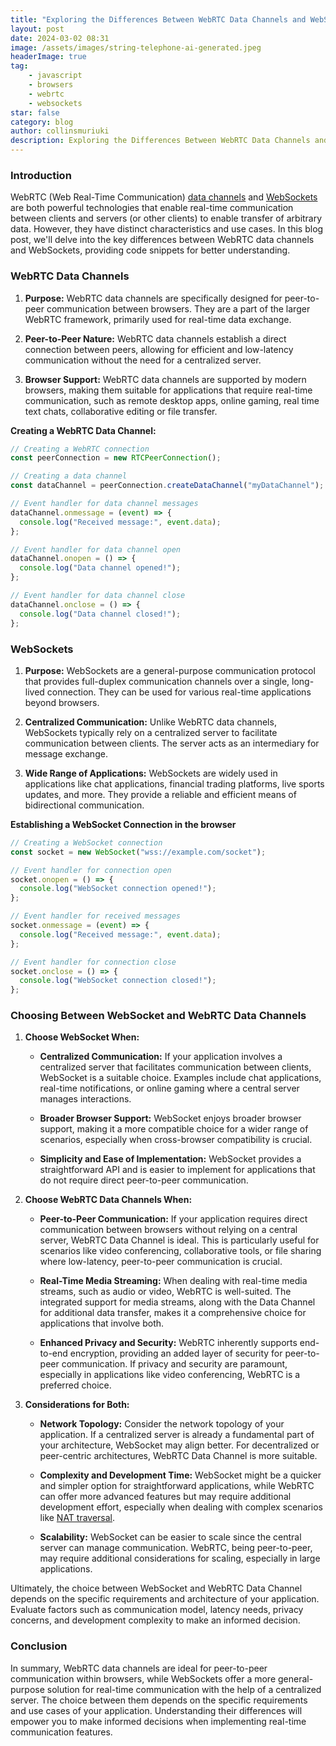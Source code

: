 ```yaml
---
title: "Exploring the Differences Between WebRTC Data Channels and WebSockets"
layout: post
date: 2024-03-02 08:31
image: /assets/images/string-telephone-ai-generated.jpeg
headerImage: true
tag:
    - javascript
    - browsers
    - webrtc
    - websockets
star: false
category: blog
author: collinsmuriuki
description: Exploring the Differences Between WebRTC Data Channels and WebSockets
---
```


### Introduction
WebRTC (Web Real-Time Communication) [data channels](https://web.dev/articles/webrtc-basics#rtcdatachannel_api) and [WebSockets](https://en.wikipedia.org/wiki/WebSocket) are both powerful technologies that enable real-time communication between clients and servers (or other clients) to enable transfer of arbitrary data. However, they have distinct characteristics and use cases. In this blog post, we'll delve into the key differences between WebRTC data channels and WebSockets, providing code snippets for better understanding.

### WebRTC Data Channels

1. **Purpose:**
   WebRTC data channels are specifically designed for peer-to-peer communication between browsers. They are a part of the larger WebRTC framework, primarily used for real-time data exchange.

2. **Peer-to-Peer Nature:**
   WebRTC data channels establish a direct connection between peers, allowing for efficient and low-latency communication without the need for a centralized server.

3. **Browser Support:**
   WebRTC data channels are supported by modern browsers, making them suitable for applications that require real-time communication, such as remote desktop apps, online gaming, real time text chats, collaborative editing or file transfer.

**Creating a WebRTC Data Channel:**
```javascript
// Creating a WebRTC connection
const peerConnection = new RTCPeerConnection();

// Creating a data channel
const dataChannel = peerConnection.createDataChannel("myDataChannel");

// Event handler for data channel messages
dataChannel.onmessage = (event) => {
  console.log("Received message:", event.data);
};

// Event handler for data channel open
dataChannel.onopen = () => {
  console.log("Data channel opened!");
};

// Event handler for data channel close
dataChannel.onclose = () => {
  console.log("Data channel closed!");
};
```

### WebSockets

1. **Purpose:**
   WebSockets are a general-purpose communication protocol that provides full-duplex communication channels over a single, long-lived connection. They can be used for various real-time applications beyond browsers.

2. **Centralized Communication:**
   Unlike WebRTC data channels, WebSockets typically rely on a centralized server to facilitate communication between clients. The server acts as an intermediary for message exchange.

3. **Wide Range of Applications:**
   WebSockets are widely used in applications like chat applications, financial trading platforms, live sports updates, and more. They provide a reliable and efficient means of bidirectional communication.

**Establishing a WebSocket Connection in the browser**
```javascript
// Creating a WebSocket connection
const socket = new WebSocket("wss://example.com/socket");

// Event handler for connection open
socket.onopen = () => {
  console.log("WebSocket connection opened!");
};

// Event handler for received messages
socket.onmessage = (event) => {
  console.log("Received message:", event.data);
};

// Event handler for connection close
socket.onclose = () => {
  console.log("WebSocket connection closed!");
};
```

### Choosing Between WebSocket and WebRTC Data Channels

1. **Choose WebSocket When:**
   - **Centralized Communication:** If your application involves a centralized server that facilitates communication between clients, WebSocket is a suitable choice. Examples include chat applications, real-time notifications, or online gaming where a central server manages interactions.

   - **Broader Browser Support:** WebSocket enjoys broader browser support, making it a more compatible choice for a wider range of scenarios, especially when cross-browser compatibility is crucial.

   - **Simplicity and Ease of Implementation:** WebSocket provides a straightforward API and is easier to implement for applications that do not require direct peer-to-peer communication.

2. **Choose WebRTC Data Channels When:**
   - **Peer-to-Peer Communication:** If your application requires direct communication between browsers without relying on a central server, WebRTC Data Channel is ideal. This is particularly useful for scenarios like video conferencing, collaborative tools, or file sharing where low-latency, peer-to-peer communication is crucial.

   - **Real-Time Media Streaming:** When dealing with real-time media streams, such as audio or video, WebRTC is well-suited. The integrated support for media streams, along with the Data Channel for additional data transfer, makes it a comprehensive choice for applications that involve both.

   - **Enhanced Privacy and Security:** WebRTC inherently supports end-to-end encryption, providing an added layer of security for peer-to-peer communication. If privacy and security are paramount, especially in applications like video conferencing, WebRTC is a preferred choice.

3. **Considerations for Both:**
   - **Network Topology:** Consider the network topology of your application. If a centralized server is already a fundamental part of your architecture, WebSocket may align better. For decentralized or peer-centric architectures, WebRTC Data Channel is more suitable.

   - **Complexity and Development Time:** WebSocket might be a quicker and simpler option for straightforward applications, while WebRTC can offer more advanced features but may require additional development effort, especially when dealing with complex scenarios like [NAT traversal](https://en.wikipedia.org/wiki/NAT_traversal).

   - **Scalability:** WebSocket can be easier to scale since the central server can manage communication. WebRTC, being peer-to-peer, may require additional considerations for scaling, especially in large applications.

Ultimately, the choice between WebSocket and WebRTC Data Channel depends on the specific requirements and architecture of your application. Evaluate factors such as communication model, latency needs, privacy concerns, and development complexity to make an informed decision.

### Conclusion
In summary, WebRTC data channels are ideal for peer-to-peer communication within browsers, while WebSockets offer a more general-purpose solution for real-time communication with the help of a centralized server. The choice between them depends on the specific requirements and use cases of your application. Understanding their differences will empower you to make informed decisions when implementing real-time communication features.
